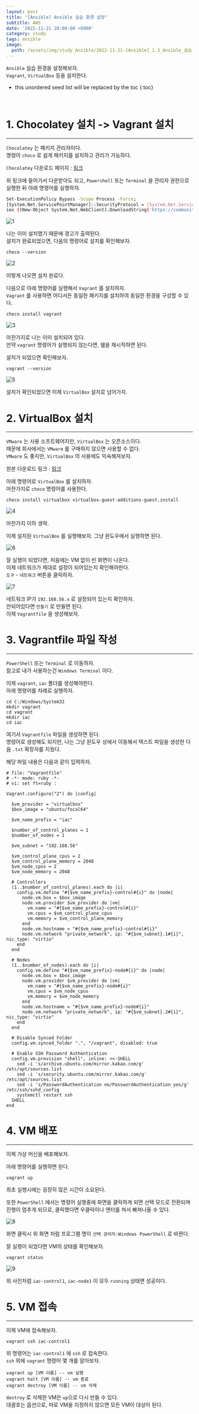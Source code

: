 ```yaml
---
layout: post
title: "[Ansible] Ansible 실습 환경 설정"
subtitle: AWS
date: '2022-11-21 20:00:00 +0900'
category: study
tags: ansible
image:
  path: /assets/img/study_Ansible/2022-11-21-[Ansible]_1.3_Ansible_실습_환경_설정/logo.png
---
```


`Ansible` 실습 환경을 설정해보자.<br>
`Vagrant`, `VirtualBox` 등을 설치한다.

<!--more-->

* this unordered seed list will be replaced by the toc
{:toc}

<br>


# 1. Chocolatey 설치 -> Vagrant 설치
---

`Chocolatey` 는 패키지 관리자이다.<br>
명령어 `choco` 로 쉽게 패키지를 설치하고 관리가 가능하다.<br>

`Chocolatey` 다운로드 페이지 : [링크](https://chocolatey.org/install)

위 링크에 들어가서 다운받아도 되고, `Powershell` 또는 `Terminal` 을 관리자 권한으로 실행한 뒤 아래 명령어를 실행하자.

```bash
Set-ExecutionPolicy Bypass -Scope Process -Force; 
[System.Net.ServicePointManager]::SecurityProtocol = [System.Net.ServicePointManager]::SecurityProtocol -bor 3072; 
iex ((New-Object System.Net.WebClient).DownloadString('https://community.chocolatey.org/install.ps1'))
```

![1](/assets/img/study_Ansible/2022-11-21-[Ansible]_1.3_Ansible_실습_환경_설정/1.png)

나는 이미 설치했기 때문에 경고가 출력된다.<br>
설치가 완료되었으면, 다음의 명령어로 설치를 확인해보자.<br>

```shell
choco --version
```

![2](/assets/img/study_Ansible/2022-11-21-[Ansible]_1.3_Ansible_실습_환경_설정/2.png)

이렇게 나오면 설치 완료다.

다음으로 아래 명령어를 실행해서 `Vagrant` 를 설치하자.<br>
`Vagrant` 를 사용하면 어디서든 동일한 패키지를 설치하여 동일한 환경을 구성할 수 있다.

```shell
choco install vagrant
```

![3](/assets/img/study_Ansible/2022-11-21-[Ansible]_1.3_Ansible_실습_환경_설정/3.png)

마찬가지로 나는 이미 설치되어 있다.<br>
만약 `vagrant` 명령어가 실행되지 않는다면, 쉘을 재시작하면 된다.<br>

설치가 되었으면 확인해보자.

```shell
vagrant --version
```

![5](/assets/img/study_Ansible/2022-11-21-[Ansible]_1.3_Ansible_실습_환경_설정/5.png)

설치가 확인되었으면 이제 `VirtualBox` 설치로 넘어가자.

# 2. VirtualBox 설치
---

`VMware` 는 사용 소프트웨어지만, `VirtualBox` 는 오픈소스이다.<br>
때문에 회사에서는 `VMware` 를 구매하지 않으면 사용할 수 없다.<br>
`VMware` 도 좋지만, `VirtualBox` 의 사용에도 익숙해져보자.

원본 다운로드 링크 : [링크](https://www.virtualbox.org/wiki/Downloads)

아래 명령어로 `VirtualBox` 를 설치하자.<br>
마찬가지로 `choco` 명령어를 사용한다.

```shell
choco install virtualbox virtualbox-guest-additions-guest.install
```

![4](/assets/img/study_Ansible/2022-11-21-[Ansible]_1.3_Ansible_실습_환경_설정/4.png)

마찬가지 이하 생략.

이제 설치된 `VirtualBox` 를 실행해보자.
그냥 윈도우에서 실행하면 된다.

![6](/assets/img/study_Ansible/2022-11-21-[Ansible]_1.3_Ansible_실습_환경_설정/6.png)

잘 실행이 되었다면, 처음에는 VM 없이 빈 화면이 나온다.<br>
이제 네트워크가 제대로 설정이 되어있는지 확인해야한다.<br>
`도구` - `네트워크` 버튼을 클릭하자.

![7](/assets/img/study_Ansible/2022-11-21-[Ansible]_1.3_Ansible_실습_환경_설정/7.png)

네트워크 IP가 `192.168.56.x` 로 설정되어 있는지 확인하자.<br>
안되어있다면 `만들기` 로 만들면 된다.<br>
이제 `Vagrantfile` 을 생성해보자.

# 3. Vagrantfile 파일 작성
---

`PowerShell` 또는 `Terminal` 로 이동하자.<br>
참고로 내가 사용하는건 `Windows Terminal` 이다.<br>

이제 `vagrant`, `iac` 폴더를 생성해야한다.<br>
아래 명령어를 차례로 실행하자.<br>

```shell
cd C:/Windows/System32
mkdir vagrant
cd vagrant
mkdir iac
cd iac
```

여기서 `Vagrantfile` 파일을 생성하면 된다.<br>
명령어로 생성해도 되지만, 나는 그냥 윈도우 상에서 이동해서 텍스트 파일을 생성한 다음 `.txt` 확장자를 지웠다.

해당 파일 내용은 다음과 같이 입력하자.

```Py
# file: "Vagrantfile"
# -*- mode: ruby -*-
# vi: set ft=ruby :

Vagrant.configure("2") do |config|

  $vm_provider = "virtualbox"
  $box_image = "ubuntu/focal64"

  $vm_name_prefix = "iac"

  $number_of_control_planes = 1
  $number_of_nodes = 1

  $vm_subnet = "192.168.56"

  $vm_control_plane_cpus = 2
  $vm_control_plane_memory = 2048
  $vm_node_cpus = 2
  $vm_node_memory = 2048

  # Controllers
  (1..$number_of_control_planes).each do |i|
    config.vm.define "#{$vm_name_prefix}-control#{i}" do |node|
      node.vm.box = $box_image
      node.vm.provider $vm_provider do |vm|
        vm.name = "#{$vm_name_prefix}-control#{i}"
        vm.cpus = $vm_control_plane_cpus
        vm.memory = $vm_control_plane_memory
      end
      node.vm.hostname = "#{$vm_name_prefix}-control#{i}"
      node.vm.network "private_network", ip: "#{$vm_subnet}.1#{i}", nic_type: "virtio"
    end
  end

  # Nodes
  (1..$number_of_nodes).each do |i|
    config.vm.define "#{$vm_name_prefix}-node#{i}" do |node|
      node.vm.box = $box_image
      node.vm.provider $vm_provider do |vm|
        vm.name = "#{$vm_name_prefix}-node#{i}"
        vm.cpus = $vm_node_cpus
        vm.memory = $vm_node_memory
      end
      node.vm.hostname = "#{$vm_name_prefix}-node#{i}"
      node.vm.network "private_network", ip: "#{$vm_subnet}.2#{i}", nic_type: "virtio"
    end
  end

  # Disable Synced Folder
  config.vm.synced_folder ".", "/vagrant", disabled: true

  # Enable SSH Password Authentication
  config.vm.provision "shell", inline: <<-SHELL
    sed -i 's/archive.ubuntu.com/mirror.kakao.com/g' /etc/apt/sources.list
    sed -i 's/security.ubuntu.com/mirror.kakao.com/g' /etc/apt/sources.list
    sed -i 's/PasswordAuthentication no/PasswordAuthentication yes/g' /etc/ssh/sshd_config
    systemctl restart ssh
  SHELL
end
```

# 4. VM 배포
---

이제 가상 머신을 배포해보자.

아래 명령어를 실행하면 된다.

```shell
vagrant up
```

최초 실행시에는 굉장히 많은 시간이 소요된다.<br>

또한 `PowerShell` 에서는 명령어 실행중에 화면을 클릭하게 되면 선택 모드로 전환되며 진행이 멈추게 되므로, 클릭했다면 우클릭이나 엔터를 쳐서 빠져나올 수 있다.

![8](/assets/img/study_Ansible/2022-11-21-[Ansible]_1.3_Ansible_실습_환경_설정/8.png)

화면 클릭시 위 화면 처럼 프로그램 명이 `선택 관리자:Windows PowerShell` 로 바뀐다.

잘 실행이 되었다면 VM의 상태를 확인해보자.

```shell
vagrant status
```

![9](/assets/img/study_Ansible/2022-11-21-[Ansible]_1.3_Ansible_실습_환경_설정/9.png)

위 사진처럼 `iac-control1`, `iac-node1` 이 모두 `running` 상태면 성공이다.

# 5. VM 접속
---

이제 VM에 접속해보자.

```shell
vagrant ssh iac-control1
```

위 명령어는 `iac-control1` 에 `ssh` 로 접속한다.<br>
`ssh` 외에 `vagrant` 명령어 몇 개를 알아보자.<br>

```shell
vagrant up [VM 이름] -- vm 실행
vagrant halt [VM 이름] -- vm 종료
vagrant destroy [VM 이름] -- vm 삭제
```

`destroy` 로 삭제한 VM은 `up`으로 다시 만들 수 있다.<br>
대괄호는 옵션으로, 따로 VM을 지정하지 않으면 모든 VM이 대상이 된다.

